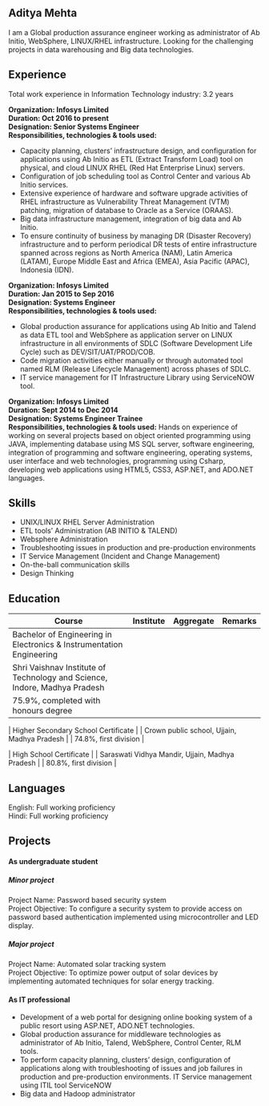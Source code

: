 ## Aditya Mehta

I am a Global production assurance engineer working as administrator of Ab Initio, WebSphere, LINUX/RHEL infrastructure. Looking for the challenging projects in data warehousing and Big data technologies.

## Experience

Total work experience in Information Technology industry: 3.2 years

**Organization: Infosys Limited** <br />
**Duration: Oct 2016 to present** <br />
**Designation: Senior Systems Engineer** <br />
**Responsibilities, technologies & tools used:** <br />
* Capacity planning, clusters’ infrastructure design, and configuration for applications using Ab Initio as ETL (Extract Transform Load) tool on physical, and cloud LINUX RHEL (Red Hat Enterprise Linux) servers.<br />
* Configuration of job scheduling tool as Control Center and various Ab Initio services.<br />
* Extensive experience of hardware and software upgrade activities of RHEL infrastructure as Vulnerability Threat Management (VTM) patching, migration of database to Oracle as a Service (ORAAS).<br />
* Big data infrastructure management, integration of big data and Ab Initio.<br />
* To ensure continuity of business by managing DR (Disaster Recovery) infrastructure and to perform periodical DR tests of entire infrastructure spanned across regions as North America (NAM), Latin America (LATAM), Europe Middle East and Africa (EMEA), Asia Pacific (APAC), Indonesia (IDN). <br />

**Organization: Infosys Limited** <br />
**Duration: Jan 2015 to Sep 2016** <br />
**Designation: Systems Engineer** <br />
**Responsibilities, technologies & tools used:**
* Global production assurance for applications using Ab Initio and Talend as data ETL tool and WebSphere as application server on LINUX infrastructure in all environments of SDLC (Software Development Life Cycle) such as DEV/SIT/UAT/PROD/COB.<br />
* Code migration activities either manually or through automated tool named RLM (Release Lifecycle Management) across phases of SDLC.<br />
* IT service management for IT Infrastructure Library using ServiceNOW tool. <br />

**Organization: Infosys Limited** <br />
**Duration: Sept 2014 to Dec 2014** <br />
**Designation: Systems Engineer Trainee** <br />
**Responsibilities, technologies & tools used:**
Hands on experience of working on several projects based on object oriented programming using JAVA, implementing database using MS SQL server, software engineering, integration of programming and software engineering, operating systems, user interface and web technologies, programming using Csharp, developing web applications using HTML5, CSS3, ASP.NET, and ADO.NET languages.


## Skills

* UNIX/LINUX RHEL Server Administration <br />
* ETL tools’ Administration (AB INITIO & TALEND)
* Websphere Administration <br />
* Troubleshooting issues in production and pre-production environments <br />
* IT Service Management (Incident and Change Management) <br />
* On-the-ball communication skills<br />
* Design Thinking <br />

## Education

| Course | Institute | Aggregate | Remarks |
| --- | --- | --- | --- |
| Bachelor of Engineering in Electronics & Instrumentation Engineering |
| Shri Vaishnav Institute of Technology and Science, Indore, Madhya Pradesh |
| 75.9%, completed with honours degree |

| Higher Secondary School Certificate |
| Crown public school, Ujjain, Madhya Pradesh |
| 74.8%, first division |

| High School Certificate |
| Saraswati Vidhya Mandir, Ujjain, Madhya Pradesh |
| 80.8%, first division |

## Languages
English: Full working proficiency<br />
Hindi: Full working proficiency

## Projects
#### As undergraduate student
##### Minor project 
Project Name: Password based security system<br />
Project Objective: To configure a security system to provide access on password based authentication implemented using microcontroller and LED display.

##### Major project 
Project Name: Automated solar tracking system<br />
Project Objective: To optimize power output of solar devices by implementing automated techniques for solar energy tracking.

#### As IT professional
* Development of a web portal for designing online booking system of a public resort using ASP.NET, ADO.NET technologies.
* Global production assurance for middleware technologies as administrator of Ab Initio, Talend, WebSphere, Control Center, RLM tools.
* To perform capacity planning, clusters’ design, configuration of applications along with troubleshooting of issues and job failures in production and pre-production environments. IT Service management using ITIL tool ServiceNOW
* Big data and Hadoop administrator

